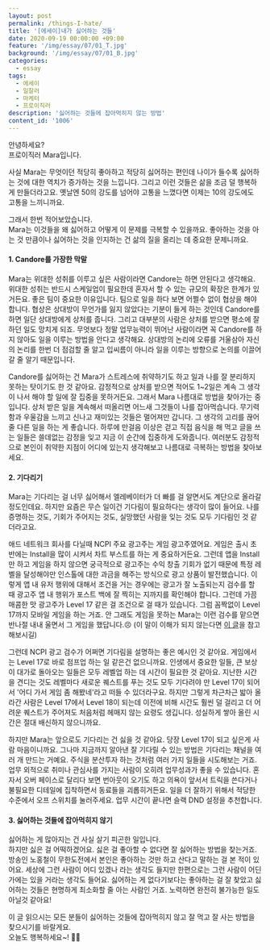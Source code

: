 ```yaml
---
layout: post
permalink: /things-I-hate/
title: '[에세이]내가 싫어하는 것들'
date: 2020-09-19 00:00:00 +09:00
feature: '/img/essay/07/01_T.jpg'
background: '/img/essay/07/01_B.jpg'
categories:
  - essay
tags:
  - 에세이
  - 일잘러
  - 마케터
  - 프로이직러
description: '싫어하는 것들에 잡아먹히지 않는 방법'
content_id: '1006'
---
```


안녕하세요?<br>프로이직러 Mara입니다.

사실 Mara는 무엇이던 적당히 좋아하고 적당히 싫어하는 편인데 나이가 들수록 싫어하는 것에 대한 역치가 증가하는 것을 느낍니다. 그리고 이런 것들은 삶을 조금 덜 행복하게 만들더라고요. 옛날엔 50의 강도를 넘어야 고통을 느꼈다면 이제는 10의 강도에도 고통을 느끼니까요. <br>

그래서 한번 적어보았습니다. <br>
Mara는 이것들을 왜 싫어하고 어떻게 이 문제를 극복할 수 있을까요. 좋아하는 것을 아는 것 만큼이나 싫어하는 것을 인지하는 건 삶의 질을 올리는 데 중요한 문제니까요.

#### 1. Candore를 가장한 막말

Mara는 위대한 성취를 이루고 싶은 사람이라면 Candore는 하면 안된다고 생각해요. 위대한 성취는 반드시 스케일업이 필요한데 혼자서 할 수 있는 규모의 확장은 한계가 있거든요. 좋은 팀이 중요한 이유입니다. 팀으로 일을 하다 보면 어쩔수 없이 협상을 해야 합니다. 협상은 상대방이 무언가를 잃지 않았다는 기분이 들게 하는 것인데 Candore를 하면 일단 상대방에게 상처를 줍니다. 그리고 대부분의 사람은 상처를 받으면 평소에 잘하던 일도 망치게 되죠. 무엇보다 정말 업무능력이 뛰어난 사람이라면 꼭 Candore를 하지 않아도 일을 이루는 방법을 안다고 생각해요. 상대방의 논리에 오류를 거울삼아 자신의 논리를 한번 더 점검할 줄 알고 입씨름이 아니라 일을 이루는 방향으로 논의를 이끌어 갈 줄 알기 때문입니다. <br>

Candore를 싫어하는 건 Mara가 스트레스에 취약하기도 하고 일과 나를 잘 분리하지 못하는 탓이기도 한 것 같아요. 감정적으로 상처를 받으면 적어도 1~2일은 계속 그 생각이 나서 해야 할 일에 잘 집중을 못하거든요. 그래서 Mara 나름대로 방법을 찾아가는 중입니다. 상처 받은 일을 계속해서 떠올리면 어느새 그것들이 나를 잡아먹습니다. 무기력함과 우울감을 느끼고 신나고 재미있는 것들은 멀어져만 갑니다. 그 생각의 고리를 끊어줄 다른 일을 하는 게 좋습니다. 하루에 만걸음 이상은 걷고 직접 음식을 해 먹고 글을 쓰는 일들은 쓸데없는 감정을 잊고 지금 이 순간에 집중하게 도와줍니다. 여러분도 감정적으로 본인이 취약한 지점이 어디에 있는지 생각해보고 나름대로 극복하는 방법을 찾아보세요.

#### 2. 기다리기

Mara는 기다리는 걸 너무 싫어해서 엘레베이터가 더 빠를 걸 알면서도 계단으로 올라갈 정도인데요. 하지만 요즘은 무슨 일이건 기다림이 필요하다는 생각이 많이 들어요. 나를 증명하는 것도, 기회가 주어지는 것도, 실망했던 사람을 잊는 것도 모두 기다림인 것 같더라고요. <br>

애드 네트워크 회사를 다닐때 NCPI 주요 광고주는 게임 광고주였어요. 게임은 출시 초반에는 Install을 많이 시켜서 차트 부스트를 하는 게 중요하거든요. 그런데 앱을 Install만 하고 게임을 하지 않으면 궁극적으로 광고주는 수익 창출 기회가 없기 때문에 특정 레벨을 달성해야만 인스톨에 대한 과금을 해주는 방식으로 광고 상품이 발전했습니다. 이렇게 앱 내 유저 행위에 대해서 조건을 거는 경우에는 광고가 잘 노출되는지 검수를 할 때 광고주 앱 내 행위가 포스트 백에 잘 찍히는 지까지를 확인해야 합니다. 그런데 가끔 매콤한 맛 광고주가 Level 17 같은 걸 조건으로 걸 때가 있습니다. 그럼 꼼짝없이 Level 17까지 모바일 게임을 하는 거죠. 안 그래도 게임을 못하는 Mara는 이런 검수를 맡으면 반나절 내내 울면서 그 게임을 했답니다.😣 (이 말이 이해가 되지 않는다면 [이 글](https://mara.kim/marketing-cheat-key-2-publisher-attributiontool-Advertiser/)을 참고해보시길)<br>

그런데 NCPI 광고 검수가 어쩌면 기다림을 설명하는 좋은 예시인 것 같아요. 게임에서는 Level 17로 바로 점프업 하는 일 같은건 없으니까요. 인생에서 중요한 일들, 큰 보상이 대가로 돌아오는 일들은 모두 레벨업 하는 데 시간이 필요한 것 같아요. 지난한 시간을 견디는 것도 레벨마다 새로운 퀘스트를 푸는 것도 모두 기다려야 만 Level 17이 되어서 '어디 가서 게임 좀 해봤네'라고 떠들 수 있더라구요. 하지만 그렇게 차근차근 밟아 올라간 사람은 Level 17에서 Level 18이 되는데 이전에 비해 시간도 훨씬 덜 걸리고 더 어려운 퀘스트가 주어져도 처음처럼 헤매지 않는 요령도 생깁니다. 성실하게 쌓아 올린 시간은 절대 배신하지 않으니까요. <br>

하지만 Mara는 앞으로도 기다리는 건 싫을 것 같아요. 당장 Level 17이 되고 싶은게 사람 마음이니까요. 그나마 지금까지 알아낸 잘 기다릴 수 있는 방법은 기다리는 채널을 여러 개 만드는 거예요. 주식을 분산투자 하는 것처럼 여러 가지 일들을 시도해보는 거죠. 업무 외적으로 취미나 관심사를 가지는 사람이 오히려 업무성과가 좋을 수 있습니다. 혼자서 오버 페이스로 달리다 보면 번아웃이 오기도 하고 의욕이 앞서서 트릭을 쓴다거나 불필요한 디테일에 집착하면서 동료들을 괴롭히거든요. 일을 더 잘하기 위해서 적당한 수준에서 오프 스위치를 눌러주세요. 업무 시간이 끝나면 슬랙 DND 설정을 추천합니다.  

#### 3. 싫어하는 것들에 잡아먹히지 않기

싫어하는 게 많아지는 건 사실 살기 피곤한 일입니다.<br>하지만 싫은 걸 어떡하겠어요. 싫은 걸 좋아할 수 없다면 잘 싫어하는 방법을 찾는거죠. 방송인 노홍철이 무한도전에서 본인은 좋아하는 것만 하고 산다고 말하는 걸 본 적이 있어요. 세상에 그런 사람이 어디 있겠나 라는 생각도 들지만 한편으로는 그런 사람이 어딘가에는 있을 거라는 생각도 들어요. 싫어하는 게 없다기보다는 좋아하는 걸 잘 찾았고 싫어하는 것들은 현명하게 최소화할 줄 아는 사람인 거죠. 노력하면 완전히 불가능한 일도 아닐것 같아요!<br>

이 글 읽으시는 모든 분들이 싫어하는 것들에 잡아먹히지 않고 잘 먹고 잘 사는 방법을 찾으시기를 바랄게요. <br>
오늘도 행복하세요~! 🙋‍♀️
